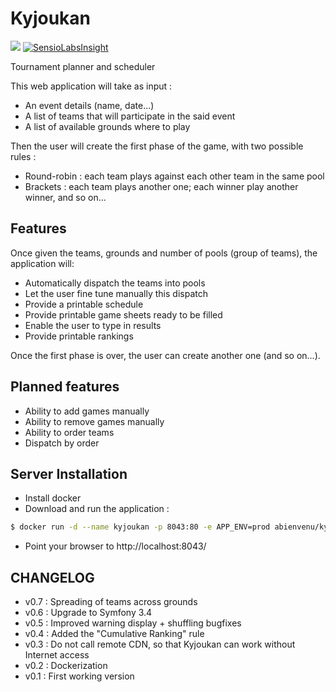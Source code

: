 Kyjoukan
========
[![](https://images.microbadger.com/badges/image/abienvenu/kyjoukan.svg)](https://microbadger.com/images/abienvenu/kyjoukan "Docker image")
[![SensioLabsInsight](https://insight.sensiolabs.com/projects/c04af8c2-5229-48b3-884a-2e7aa6b7c9d6/mini.png)](https://insight.sensiolabs.com/projects/c04af8c2-5229-48b3-884a-2e7aa6b7c9d6)

Tournament planner and scheduler

This web application will take as input :
- An event details (name, date...)
- A list of teams that will participate in the said event
- A list of available grounds where to play

Then the user will create the first phase of the game, with two possible rules :
- Round-robin : each team plays against each other team in the same pool
- Brackets : each team plays another one; each winner play another winner, and so on...

Features
--------

Once given the teams, grounds and number of pools (group of teams), the application will:
- Automatically dispatch the teams into pools
- Let the user fine tune manually this dispatch
- Provide a printable schedule
- Provide printable game sheets ready to be filled
- Enable the user to type in results
- Provide printable rankings

Once the first phase is over, the user can create another one (and so on...).

Planned features
----------------
- Ability to add games manually
- Ability to remove games manually
- Ability to order teams
- Dispatch by order

Server Installation
-------------------

* Install docker
* Download and run the application :
```bash
$ docker run -d --name kyjoukan -p 8043:80 -e APP_ENV=prod abienvenu/kyjoukan
```
* Point your browser to http://localhost:8043/

CHANGELOG
---------
* v0.7 : Spreading of teams across grounds
* v0.6 : Upgrade to Symfony 3.4
* v0.5 : Improved warning display + shuffling bugfixes
* v0.4 : Added the "Cumulative Ranking" rule
* v0.3 : Do not call remote CDN, so that Kyjoukan can work without Internet access
* v0.2 : Dockerization
* v0.1 : First working version
